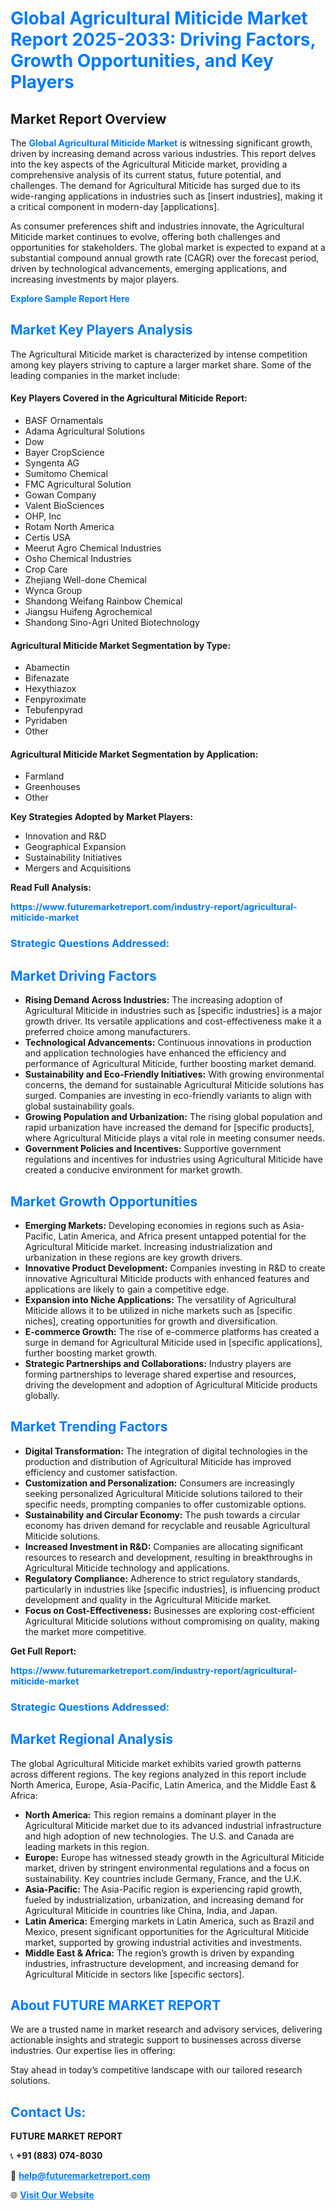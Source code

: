 <h1 style="color: #007BFF;">Global Agricultural Miticide Market Report 2025-2033: Driving Factors, Growth Opportunities, and Key Players</h1>

<section id="overview">
<h2>Market Report Overview</h2>
<p>The <a href="https://www.futuremarketreport.com/industry-report/agricultural-miticide-market" style="color: #007BFF; text-decoration: none;"><strong>Global Agricultural Miticide Market</strong></a> is witnessing significant growth, driven by increasing demand across various industries. This report delves into the key aspects of the Agricultural Miticide market, providing a comprehensive analysis of its current status, future potential, and challenges. The demand for Agricultural Miticide has surged due to its wide-ranging applications in industries such as [insert industries], making it a critical component in modern-day [applications].</p>
<p>As consumer preferences shift and industries innovate, the Agricultural Miticide market continues to evolve, offering both challenges and opportunities for stakeholders. The global market is expected to expand at a substantial compound annual growth rate (CAGR) over the forecast period, driven by technological advancements, emerging applications, and increasing investments by major players.</p>
</section>

<section id="overview">
<p><a href="https://www.futuremarketreport.com/request-sample/reportId=91023" style="color: #007BFF; text-decoration: none;"><strong>Explore Sample Report Here</strong></a></p>
</section>

<section id="key-players">
<h2 style="color: #007BFF;">Market Key Players Analysis</h2>
<p>The Agricultural Miticide market is characterized by intense competition among key players striving to capture a larger market share. Some of the leading companies in the market include:</p>
<h4>Key Players Covered in the Agricultural Miticide Report:</h4>
<ul><li>BASF Ornamentals</li><li>Adama Agricultural Solutions</li><li>Dow</li><li>Bayer CropScience</li><li>Syngenta AG</li><li>Sumitomo Chemical</li><li>FMC Agricultural Solution</li><li>Gowan Company</li><li>Valent BioSciences</li><li>OHP, Inc</li><li>Rotam North America</li><li>Certis USA</li><li>Meerut Agro Chemical Industries</li><li>Osho Chemical Industries</li><li>Crop Care</li><li>Zhejiang Well-done Chemical</li><li>Wynca Group</li><li>Shandong Weifang Rainbow Chemical</li><li>Jiangsu Huifeng Agrochemical</li><li>Shandong Sino-Agri United Biotechnology</li></ul>
<h4>Agricultural Miticide Market Segmentation by Type:</h4>
<ul><li>Abamectin</li><li>Bifenazate</li><li>Hexythiazox</li><li>Fenpyroximate</li><li>Tebufenpyrad</li><li>Pyridaben</li><li>Other</li></ul>

<h4>Agricultural Miticide Market Segmentation by Application:</h4>
<ul><li>Farmland</li><li>Greenhouses</li><li>Other</li></ul>
<p><strong>Key Strategies Adopted by Market Players:</strong></p>
<ul>
<li>Innovation and R&D</li>
<li>Geographical Expansion</li>
<li>Sustainability Initiatives</li>
<li>Mergers and Acquisitions</li>
</ul>
</section>

<section>
<p><strong>Read Full Analysis: </strong></p><a href="https://www.futuremarketreport.com/industry-report/agricultural-miticide-market" style="color: #007BFF; text-decoration: none;"><strong>https://www.futuremarketreport.com/industry-report/agricultural-miticide-market</strong></a>
<h3 style="color: #007BFF;">Strategic Questions Addressed:</h3>
</section>

<section id="driving-factors">
<h2 style="color: #007BFF;">Market Driving Factors</h2>
<ul>
<li><strong>Rising Demand Across Industries:</strong> The increasing adoption of Agricultural Miticide in industries such as [specific industries] is a major growth driver. Its versatile applications and cost-effectiveness make it a preferred choice among manufacturers.</li>
<li><strong>Technological Advancements:</strong> Continuous innovations in production and application technologies have enhanced the efficiency and performance of Agricultural Miticide, further boosting market demand.</li>
<li><strong>Sustainability and Eco-Friendly Initiatives:</strong> With growing environmental concerns, the demand for sustainable Agricultural Miticide solutions has surged. Companies are investing in eco-friendly variants to align with global sustainability goals.</li>
<li><strong>Growing Population and Urbanization:</strong> The rising global population and rapid urbanization have increased the demand for [specific products], where Agricultural Miticide plays a vital role in meeting consumer needs.</li>
<li><strong>Government Policies and Incentives:</strong> Supportive government regulations and incentives for industries using Agricultural Miticide have created a conducive environment for market growth.</li>
</ul>
</section>

<section id="growth-opportunities">
<h2 style="color: #007BFF;">Market Growth Opportunities</h2>
<ul>
<li><strong>Emerging Markets:</strong> Developing economies in regions such as Asia-Pacific, Latin America, and Africa present untapped potential for the Agricultural Miticide market. Increasing industrialization and urbanization in these regions are key growth drivers.</li>
<li><strong>Innovative Product Development:</strong> Companies investing in R&D to create innovative Agricultural Miticide products with enhanced features and applications are likely to gain a competitive edge.</li>
<li><strong>Expansion into Niche Applications:</strong> The versatility of Agricultural Miticide allows it to be utilized in niche markets such as [specific niches], creating opportunities for growth and diversification.</li>
<li><strong>E-commerce Growth:</strong> The rise of e-commerce platforms has created a surge in demand for Agricultural Miticide used in [specific applications], further boosting market growth.</li>
<li><strong>Strategic Partnerships and Collaborations:</strong> Industry players are forming partnerships to leverage shared expertise and resources, driving the development and adoption of Agricultural Miticide products globally.</li>
</ul>
</section>

<section id="trending-factors">
<h2 style="color: #007BFF;">Market Trending Factors</h2>
<ul>
<li><strong>Digital Transformation:</strong> The integration of digital technologies in the production and distribution of Agricultural Miticide has improved efficiency and customer satisfaction.</li>
<li><strong>Customization and Personalization:</strong> Consumers are increasingly seeking personalized Agricultural Miticide solutions tailored to their specific needs, prompting companies to offer customizable options.</li>
<li><strong>Sustainability and Circular Economy:</strong> The push towards a circular economy has driven demand for recyclable and reusable Agricultural Miticide solutions.</li>
<li><strong>Increased Investment in R&D:</strong> Companies are allocating significant resources to research and development, resulting in breakthroughs in Agricultural Miticide technology and applications.</li>
<li><strong>Regulatory Compliance:</strong> Adherence to strict regulatory standards, particularly in industries like [specific industries], is influencing product development and quality in the Agricultural Miticide market.</li>
<li><strong>Focus on Cost-Effectiveness:</strong> Businesses are exploring cost-efficient Agricultural Miticide solutions without compromising on quality, making the market more competitive.</li>
</ul>
</section>

<section>
<p><strong>Get Full Report: </strong></p><a href="https://www.futuremarketreport.com/industry-report/agricultural-miticide-market" style="color: #007BFF; text-decoration: none;"><strong>https://www.futuremarketreport.com/industry-report/agricultural-miticide-market</strong></a>
<h3 style="color: #007BFF;">Strategic Questions Addressed:</h3>
</section>


<section id="regional-analysis">
<h2 style="color: #007BFF;">Market Regional Analysis</h2>
<p>The global Agricultural Miticide market exhibits varied growth patterns across different regions. The key regions analyzed in this report include North America, Europe, Asia-Pacific, Latin America, and the Middle East & Africa:</p>
<ul>
<li><strong>North America:</strong> This region remains a dominant player in the Agricultural Miticide market due to its advanced industrial infrastructure and high adoption of new technologies. The U.S. and Canada are leading markets in this region.</li>
<li><strong>Europe:</strong> Europe has witnessed steady growth in the Agricultural Miticide market, driven by stringent environmental regulations and a focus on sustainability. Key countries include Germany, France, and the U.K.</li>
<li><strong>Asia-Pacific:</strong> The Asia-Pacific region is experiencing rapid growth, fueled by industrialization, urbanization, and increasing demand for Agricultural Miticide in countries like China, India, and Japan.</li>
<li><strong>Latin America:</strong> Emerging markets in Latin America, such as Brazil and Mexico, present significant opportunities for the Agricultural Miticide market, supported by growing industrial activities and investments.</li>
<li><strong>Middle East & Africa:</strong> The region’s growth is driven by expanding industries, infrastructure development, and increasing demand for Agricultural Miticide in sectors like [specific sectors].</li>
</ul>
</section>

<footer>
<h2 style="color: #007BFF;">About FUTURE MARKET REPORT</h2>
<p>We are a trusted name in market research and advisory services, delivering actionable insights and strategic support to businesses across diverse industries. Our expertise lies in offering:</p>

<p>Stay ahead in today’s competitive landscape with our tailored research solutions.</p>

<h2 style="color: #007BFF;">Contact Us:</h2>
<p><strong>FUTURE MARKET REPORT</strong></p>
<p>📞 <strong>+91 (883) 074-8030</strong></p>
<p>📧 <strong><a href="mailto:help@futuremarketreport.com" style="color: #007BFF;">help@futuremarketreport.com</a></strong></p>
<p>🌐 <strong><a href="https://www.futuremarketreport.com/" style="color: #007BFF;">Visit Our Website</a></strong></p>
</footer>